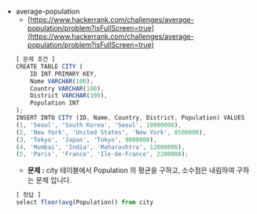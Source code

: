 - average-population
  - [https://www.hackerrank.com/challenges/average-population/problem?isFullScreen=true](https://www.hackerrank.com/challenges/average-population/problem?isFullScreen=true)
  ```jsx
  [ 문제 조건 ]
  CREATE TABLE CITY (
      ID INT PRIMARY KEY,
      Name VARCHAR(100),
      Country VARCHAR(100),
      District VARCHAR(100),
      Population INT
  );
  INSERT INTO CITY (ID, Name, Country, District, Population) VALUES
  (1, 'Seoul', 'South Korea', 'Seoul', 10000000),
  (2, 'New York', 'United States', 'New York', 8500000),
  (3, 'Tokyo', 'Japan', 'Tokyo', 9000000),
  (4, 'Mumbai', 'India', 'Maharashtra', 12000000),
  (5, 'Paris', 'France', 'Ile-de-France', 2200000);
  ```
  - **문제 :** city 테이블에서 Population 의 평균을 구하고, 소수점은 내림하여 구하는 문제 입니다.
  ```jsx
  [ 정답 ]
  select floor(avg(Population)) from city
  ```
